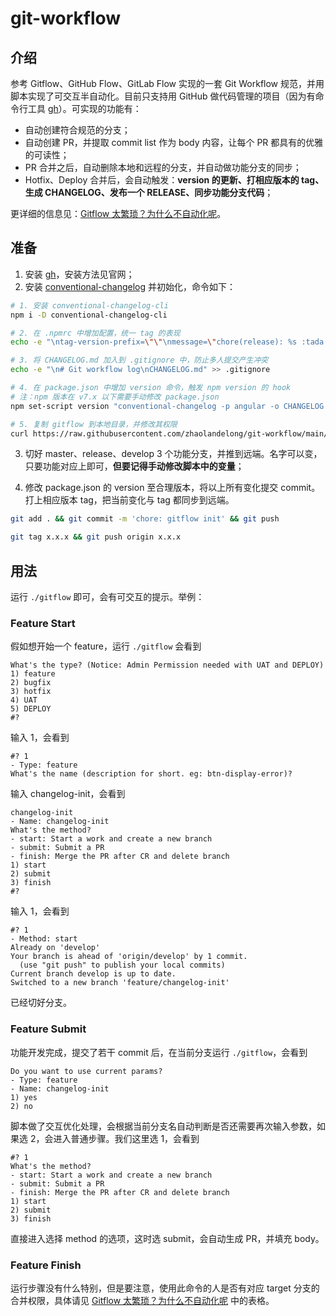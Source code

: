 # git-workflow

## 介绍
参考 Gitflow、GitHub Flow、GitLab Flow 实现的一套 Git Workflow 规范，并用脚本实现了可交互半自动化。目前只支持用 GitHub 做代码管理的项目（因为有命令行工具 [gh](https://cli.github.com/)）。可实现的功能有：
- 自动创建符合规范的分支；
- 自动创建 PR，并提取 commit list 作为 body 内容，让每个 PR 都具有的优雅的可读性；
- PR 合并之后，自动删除本地和远程的分支，并自动做功能分支的同步；
- Hotfix、Deploy 合并后，会自动触发：**version 的更新、打相应版本的 tag、生成 CHANGELOG、发布一个 RELEASE、同步功能分支代码**；

更详细的信息见：[Gitflow 太繁琐？为什么不自动化呢](https://juejin.cn/post/7056410651563917326)。

## 准备

1. 安装 [gh](https://cli.github.com/)，安装方法见官网；
2. 安装 [conventional-changelog](https://github.com/conventional-changelog/conventional-changelog) 并初始化，命令如下：
```bash
# 1. 安装 conventional-changelog-cli
npm i -D conventional-changelog-cli

# 2. 在 .npmrc 中增加配置，统一 tag 的表现
echo -e "\ntag-version-prefix=\"\"\nmessage=\"chore(release): %s :tada:\"" >> .npmrc

# 3. 将 CHANGELOG.md 加入到 .gitignore 中，防止多人提交产生冲突
echo -e "\n# Git workflow log\nCHANGELOG.md" >> .gitignore

# 4. 在 package.json 中增加 version 命令，触发 npm version 的 hook
# 注：npm 版本在 v7.x 以下需要手动修改 package.json
npm set-script version "conventional-changelog -p angular -o CHANGELOG.md"

# 5. 复制 gitflow 到本地目录，并修改其权限
curl https://raw.githubusercontent.com/zhaolandelong/git-workflow/main/gitflow > gitflow && chmod +x ./gitflow
```

3. 切好 master、release、develop 3 个功能分支，并推到远端。名字可以变，只要功能对应上即可，**但要记得手动修改脚本中的变量**；

4. 修改 package.json 的 version 至合理版本，将以上所有变化提交 commit。打上相应版本 tag，把当前变化与 tag 都同步到远端。
```bash
git add . && git commit -m 'chore: gitflow init' && git push

git tag x.x.x && git push origin x.x.x
```

## 用法
运行 `./gitflow` 即可，会有可交互的提示。举例：

### Feature Start
假如想开始一个 feature，运行 `./gitflow` 会看到
```
What's the type? (Notice: Admin Permission needed with UAT and DEPLOY)
1) feature
2) bugfix
3) hotfix
4) UAT
5) DEPLOY
#?
```
输入 1，会看到
```
#? 1
- Type: feature
What's the name (description for short. eg: btn-display-error)?
```
输入 changelog-init，会看到
```
changelog-init
- Name: changelog-init
What's the method?
- start: Start a work and create a new branch
- submit: Submit a PR
- finish: Merge the PR after CR and delete branch
1) start
2) submit
3) finish
#?
```
输入 1，会看到
```
#? 1
- Method: start
Already on 'develop'
Your branch is ahead of 'origin/develop' by 1 commit.
  (use "git push" to publish your local commits)
Current branch develop is up to date.
Switched to a new branch 'feature/changelog-init'
```
已经切好分支。

### Feature Submit
功能开发完成，提交了若干 commit 后，在当前分支运行 `./gitflow`，会看到
```
Do you want to use current params?
- Type: feature
- Name: changelog-init
1) yes
2) no
```
脚本做了交互优化处理，会根据当前分支名自动判断是否还需要再次输入参数，如果选 2，会进入普通步骤。我们这里选 1，会看到
```
#? 1
What's the method?
- start: Start a work and create a new branch
- submit: Submit a PR
- finish: Merge the PR after CR and delete branch
1) start
2) submit
3) finish
```
直接进入选择 method 的选项，这时选 submit，会自动生成 PR，并填充 body。

### Feature Finish
运行步骤没有什么特别，但是要注意，使用此命令的人是否有对应 target 分支的合并权限，具体请见 [Gitflow 太繁琐？为什么不自动化呢](https://juejin.cn/post/7056410651563917326) 中的表格。
